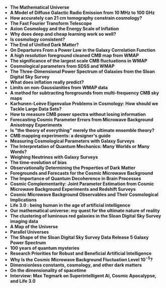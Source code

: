 <ul>

                             

 <li><b><a target="_blank" href="https://github.com/manjunath5496/Max-Tegmark-Publications/blob/master/max(1).pdf" style="text-decoration:none;">The Mathematical Universe</a></b></li>

 <li><b><a target="_blank" href="https://github.com/manjunath5496/Max-Tegmark-Publications/blob/master/max(2).pdf" style="text-decoration:none;">A Model of Diffuse Galactic Radio Emission from 10 MHz to 100 GHz</a></b></li>

<li><b><a target="_blank" href="https://github.com/manjunath5496/Max-Tegmark-Publications/blob/master/max(3).pdf" style="text-decoration:none;">How accurately can 21 cm tomography constrain cosmology?</a></b></li>
 <li><b><a target="_blank" href="https://github.com/manjunath5496/Max-Tegmark-Publications/blob/master/max(4).pdf" style="text-decoration:none;">The Fast Fourier Transform Telescope</a></b></li>                              
<li><b><a target="_blank" href="https://github.com/manjunath5496/Max-Tegmark-Publications/blob/master/max(5).pdf" style="text-decoration:none;">Axion Cosmology and the Energy Scale of Inflation</a></b></li>
<li><b><a target="_blank" href="https://github.com/manjunath5496/Max-Tegmark-Publications/blob/master/max(6).pdf" style="text-decoration:none;">Why does deep and cheap learning work so well?</a></b></li>
 <li><b><a target="_blank" href="https://github.com/manjunath5496/Max-Tegmark-Publications/blob/master/max(7).pdf" style="text-decoration:none;">Is cosmology consistent?</a></b></li>

 <li><b><a target="_blank" href="https://github.com/manjunath5496/Max-Tegmark-Publications/blob/master/max(8).pdf" style="text-decoration:none;"> The End of Unified Dark Matter?</a></b></li>
   <li><b><a target="_blank" href="https://github.com/manjunath5496/Max-Tegmark-Publications/blob/master/max(9).pdf" style="text-decoration:none;">On Departures From a Power Law in the Galaxy Correlation Function</a></b></li>
  
   
 <li><b><a target="_blank" href="https://github.com/manjunath5496/Max-Tegmark-Publications/blob/master/max(10).pdf" style="text-decoration:none;">A high resolution foreground cleaned CMB map from WMAP</a></b></li>                              
<li><b><a target="_blank" href="https://github.com/manjunath5496/Max-Tegmark-Publications/blob/master/max(11).pdf" style="text-decoration:none;">The significance of the largest scale CMB fluctuations in WMAP</a></b></li>
<li><b><a target="_blank" href="https://github.com/manjunath5496/Max-Tegmark-Publications/blob/master/max(12).pdf" style="text-decoration:none;">Cosmological parameters from SDSS and WMAP</a></b></li>
<li><b><a target="_blank" href="https://github.com/manjunath5496/Max-Tegmark-Publications/blob/master/max(13).pdf" style="text-decoration:none;">The Three-Dimensional Power Spectrum of Galaxies from the Sloan Digital Sky Survey</a></b></li>

<li><b><a target="_blank" href="https://github.com/manjunath5496/Max-Tegmark-Publications/blob/master/max(14).pdf" style="text-decoration:none;">What does inflation really predict?</a></b></li>
                              
<li><b><a target="_blank" href="https://github.com/manjunath5496/Max-Tegmark-Publications/blob/master/max(15).pdf" style="text-decoration:none;">Limits on non-Gaussianities from WMAP data</a></b></li>

<li><b><a target="_blank" href="https://github.com/manjunath5496/Max-Tegmark-Publications/blob/master/max(16).pdf" style="text-decoration:none;">A method for subtracting foregrounds from multi-frequency CMB sky maps</a></b></li>

  <li><b><a target="_blank" href="https://github.com/manjunath5496/Max-Tegmark-Publications/blob/master/max(17).pdf" style="text-decoration:none;">Karhunen-Loève Eigenvalue Problems in Cosmology: How should we Tackle Large Data Sets?</a></b></li>   
  
<li><b><a target="_blank" href="https://github.com/manjunath5496/Max-Tegmark-Publications/blob/master/max(18).pdf" style="text-decoration:none;">How to measure CMB power spectra without losing information</a></b></li> 

  
<li><b><a target="_blank" href="https://github.com/manjunath5496/Max-Tegmark-Publications/blob/master/max(19).pdf" style="text-decoration:none;">Forecasting Cosmic Parameter Errors from Microwave Background Anisotropy Experiments</a></b></li> 

<li><b><a target="_blank" href="https://github.com/manjunath5496/Max-Tegmark-Publications/blob/master/max(20).pdf" style="text-decoration:none;">Is "the theory of everything" merely the ultimate ensemble theory?</a></b></li>

<li><b><a target="_blank" href="https://github.com/manjunath5496/Max-Tegmark-Publications/blob/master/max(21).pdf" style="text-decoration:none;">CMB mapping experiments: a designer's guide</a></b></li>
<li><b><a target="_blank" href="https://github.com/manjunath5496/Max-Tegmark-Publications/blob/master/max(22).pdf" style="text-decoration:none;">Measuring Cosmological Parameters with Galaxy Surveys</a></b></li> 
 <li><b><a target="_blank" href="https://github.com/manjunath5496/Max-Tegmark-Publications/blob/master/max(23).pdf" style="text-decoration:none;">The Interpretation of Quantum Mechanics: Many Worlds or Many Words?</a></b></li> 
 

   <li><b><a target="_blank" href="https://github.com/manjunath5496/Max-Tegmark-Publications/blob/master/max(24).pdf" style="text-decoration:none;">Weighing Neutrinos with Galaxy Surveys</a></b></li>
 
   <li><b><a target="_blank" href="https://github.com/manjunath5496/Max-Tegmark-Publications/blob/master/max(25).pdf" style="text-decoration:none;">The time-evolution of bias</a></b></li>                              
 <li><b><a target="_blank" href="https://github.com/manjunath5496/Max-Tegmark-Publications/blob/master/max(26).pdf" style="text-decoration:none;">Observationally Determining the Properties of Dark Matter</a></b></li>
 <li><b><a target="_blank" href="https://github.com/manjunath5496/Max-Tegmark-Publications/blob/master/max(27).pdf" style="text-decoration:none;">Foregrounds and Forecasts for the Cosmic Microwave Background</a></b></li>
   
 
   <li><b><a target="_blank" href="https://github.com/manjunath5496/Max-Tegmark-Publications/blob/master/max(28).pdf" style="text-decoration:none;">The Importance of Quantum Decoherence in Brain Processes</a></b></li>
 
   <li><b><a target="_blank" href="https://github.com/manjunath5496/Max-Tegmark-Publications/blob/master/max(29).pdf" style="text-decoration:none;">Cosmic Complementarity: Joint Parameter Estimation from Cosmic Microwave Background Experiments and Redshift Surveys</a></b></li>                              

  <li><b><a target="_blank" href="https://github.com/manjunath5496/Max-Tegmark-Publications/blob/master/max(30).pdf" style="text-decoration:none;">Cosmic Microwave Background Observables and Their Cosmological Implications</a></b></li>
 
   <li><b><a target="_blank" href="https://github.com/manjunath5496/Max-Tegmark-Publications/blob/master/max(31).pdf" style="text-decoration:none;"> Life 3.0 : being human in the age of artificial intelligence</a></b></li> 
    <li><b><a target="_blank" href="https://github.com/manjunath5496/Max-Tegmark-Publications/blob/master/max(32).pdf" style="text-decoration:none;">Our mathematical universe: my quest for the ultimate nature of reality</a></b></li> 

   <li><b><a target="_blank" href="https://github.com/manjunath5496/Max-Tegmark-Publications/blob/master/max(33).pdf" style="text-decoration:none;">The clustering of luminous red galaxies in the Sloan Digital Sky Survey imaging data</a></b></li>                              

  <li><b><a target="_blank" href="https://github.com/manjunath5496/Max-Tegmark-Publications/blob/master/max(34).pdf" style="text-decoration:none;">A Map of the Universe</a></b></li> 
 
  <li><b><a target="_blank" href="https://github.com/manjunath5496/Max-Tegmark-Publications/blob/master/max(35).pdf" style="text-decoration:none;">Parallel Universes</a></b></li> 

  <li><b><a target="_blank" href="https://github.com/manjunath5496/Max-Tegmark-Publications/blob/master/max(36).pdf" style="text-decoration:none;">The Shape of the Sloan Digital Sky Survey Data Release 5 Galaxy Power Spectrum</a></b></li> 
 
<li><b><a target="_blank" href="https://github.com/manjunath5496/Max-Tegmark-Publications/blob/master/max(37).pdf" style="text-decoration:none;">100 years of quantum mysteries</a></b></li>
 <li><b><a target="_blank" href="https://github.com/manjunath5496/Max-Tegmark-Publications/blob/master/max(38).pdf" style="text-decoration:none;">Research Priorities for Robust and Beneficial Artificial Intelligence</a></b></li>
<li><b><a target="_blank" href="https://github.com/manjunath5496/Max-Tegmark-Publications/blob/master/max(39).pdf" style="text-decoration:none;">Why Is the Cosmic Microwave Background Fluctuation Level 10<sup>−5</sup>?</a></b></li>
 <li><b><a target="_blank" href="https://github.com/manjunath5496/Max-Tegmark-Publications/blob/master/max(40).pdf" style="text-decoration:none;">Dimensionless constants, cosmology, and other dark matters</a></b></li>                              
<li><b><a target="_blank" href="https://github.com/manjunath5496/Max-Tegmark-Publications/blob/master/max(41).pdf" style="text-decoration:none;">On the dimensionality of spacetime</a></b></li>
<li><b><a target="_blank" href="https://github.com/manjunath5496/Max-Tegmark-Publications/blob/master/max(42).pdf" style="text-decoration:none;">Interview: Max Tegmark on Superintelligent AI, Cosmic Apocalypse, and Life 3.0</a></b></li>
</ul>
